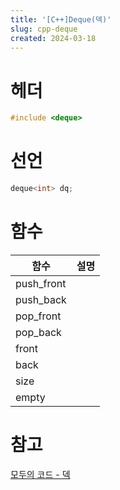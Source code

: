 ```yaml
---
title: '[C++]Deque(덱)'
slug: cpp-deque
created: 2024-03-18
---
```


# 헤더

```cpp
#include <deque>
```

# 선언

```cpp
deque<int> dq;
```

# 함수

| 함수       | 설명 |
| ---------- | ---- |
| push_front |      |
| push_back  |      |
| pop_front  |      |
| pop_back   |      |
| front      |      |
| back       |      |
| size       |      |
| empty      |      |

# 참고

[모두의 코드 - 덱][1]

[1]: https://modoocode.com/176

